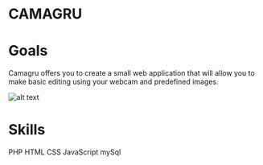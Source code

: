 # CAMAGRU

# Goals
Camagru offers you to create a small web application that will allow you to make
basic editing using your webcam and predefined images.

![alt text](https://github.com/lacretelle/42_cursus/tree/master/camagru/public/img/examples/rondoudou1.jpg)

# Skills
PHP
HTML
CSS
JavaScript
mySql
